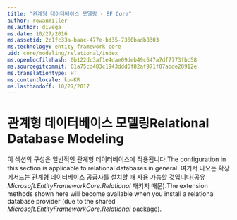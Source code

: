 ```yaml
---
title: "관계형 데이터베이스 모델링 - EF Core"
author: rowanmiller
ms.author: divega
ms.date: 10/27/2016
ms.assetid: 2c1fc33a-baac-477e-bd35-7360badb8303
ms.technology: entity-framework-core
uid: core/modeling/relational/index
ms.openlocfilehash: 0b122dc3af1e4dae09deb49c647a7df7773fbc58
ms.sourcegitcommit: 01a75cd483c1943ddd6f82af971f07abde20912e
ms.translationtype: HT
ms.contentlocale: ko-KR
ms.lasthandoff: 10/27/2017
---
```

# <a name="relational-database-modeling"></a><span data-ttu-id="0bbf3-102">관계형 데이터베이스 모델링</span><span class="sxs-lookup"><span data-stu-id="0bbf3-102">Relational Database Modeling</span></span>

<span data-ttu-id="0bbf3-103">이 섹션의 구성은 일반적인 관계형 데이터베이스에 적용됩니다.</span><span class="sxs-lookup"><span data-stu-id="0bbf3-103">The configuration in this section is applicable to relational databases in general.</span></span> <span data-ttu-id="0bbf3-104">여기서 나오는 확장 메서드는 관계형 데이터베이스 공급자를 설치할 때 사용 가능할 것입니다(공유 *Microsoft.EntityFrameworkCore.Relational* 패키지 때문).</span><span class="sxs-lookup"><span data-stu-id="0bbf3-104">The extension methods shown here will become available when you install a relational database provider (due to the shared *Microsoft.EntityFrameworkCore.Relational* package).</span></span>
